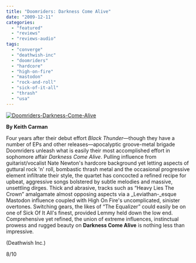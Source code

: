 ```yaml
---
title: "Doomriders: Darkness Come Alive"
date: "2009-12-11"
categories: 
  - "featured"
  - "reviews"
  - "reviews-audio"
tags: 
  - "converge"
  - "deathwish-inc"
  - "doomriders"
  - "hardcore"
  - "high-on-fire"
  - "mastodon"
  - "rock-and-roll"
  - "sick-of-it-all"
  - "thrash"
  - "usa"
---
```


[![Doomriders-Darkness-Come-Alive](http://www.hellbound.ca/wp-content/uploads/2009/12/Doomriders-Darkness-Come-Alive.jpg "Doomriders-Darkness-Come-Alive")](http://www.hellbound.ca/wp-content/uploads/2009/12/Doomriders-Darkness-Come-Alive.jpg)

**By Keith Carman**

Four years after their debut effort _Black Thunder_—though they have a number of EPs and other releases—apocalyptic groove-metal brigade Doomriders unleash what is easily their most accomplished effort in sophomore affair _Darkness Come Alive_. Pulling influence from guitarist/vocalist Nate Newton's hardcore background yet letting aspects of guttural rock 'n' roll, bombastic thrash metal and the occasional progressive element infiltrate their style, the quartet has concocted a refined recipe for upbeat, aggressive songs bolstered by subtle melodies and massive, unsettling dirges. Thick and abrasive, tracks such as “Heavy Lies The Crown” amalgamate almost opposing aspects via a _Leviathan-_esque Mastodon influence coupled with High On Fire's uncomplicated, sinister overtones. Switching gears, the likes of “The Equalizer” could easily be on one of Sick Of It All's finest, provided Lemmy held down the low end. Comprehensive yet refined, the union of extreme influences, instinctual prowess and rugged beauty on **Darkness Come Alive** is nothing less than impressive.

(Deathwish Inc.)

8/10
